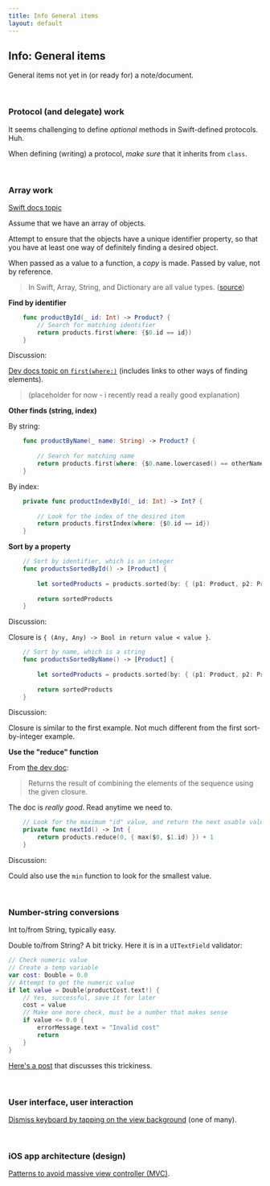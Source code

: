 ```yaml
---
title: Info General items
layout: default
---
```


## Info: General items

General items not yet in (or ready for) a note/document.

<br>

### Protocol (and delegate) work 

It seems challenging to define *optional* methods in Swift-defined protocols. Huh.

When defining (writing) a protocol, *make sure* that it inherits from `class`. 

<br>

### Array work

[Swift docs topic](https://docs.swift.org/swift-book/LanguageGuide/CollectionTypes.html#ID107)

Assume that we have an array of objects.  

Attempt to ensure that the objects have a unique identifier property, so that you have at least one way of definitely finding a desired object. 

When passed as a value to a function, a *copy* is made. Passed by value, not by reference. 

> In Swift, Array, String, and Dictionary are all value types. ([source](https://developer.apple.com/swift/blog/?id=10))

**Find by identifier**

```swift
    func productById(_ id: Int) -> Product? {
        // Search for matching identifier
        return products.first(where: {$0.id == id})
    }
```

Discussion: 

[Dev docs topic on `first(where:)`](https://developer.apple.com/documentation/swift/array/1848165-first) (includes links to other ways of finding elements).

> (placeholder for now - i recently read a really good explanation)

**Other finds (string, index)**

By string:

```swift
    func productByName(_ name: String) -> Product? {
        
        // Search for matching name
        return products.first(where: {$0.name.lowercased() == otherName})
    }
```

By index: 

```swift
    private func productIndexById(_ id: Int) -> Int? {
        
        // Look for the index of the desired item
        return products.firstIndex(where: {$0.id == id})
    }
```

**Sort by a property**

```swift
    // Sort by identifier, which is an integer
    func productsSortedById() -> [Product] {
        
        let sortedProducts = products.sorted(by: { (p1: Product, p2: Product) -> Bool in return p1.id < p2.id })
        
        return sortedProducts
    }
```

Discussion: 

Closure is `{ (Any, Any) -> Bool in return value < value }`. 

```swift
    // Sort by name, which is a string    
    func productsSortedByName() -> [Product] {
        
        let sortedProducts = products.sorted(by: { (p1: Product, p2: Product) -> Bool in return p1.name.lowercased() < p2.name.lowercased() })
        
        return sortedProducts
    }
```

Discussion:  

Closure is similar to the first example. Not much different from the first sort-by-integer example. 

**Use the "reduce" function**

From [the dev doc](https://developer.apple.com/documentation/swift/array/2298686-reduce):

> Returns the result of combining the elements of the sequence using the given closure.

The doc is *really good*. Read anytime we need to. 

```swift
    // Look for the maximum "id" value, and return the next usable value
    private func nextId() -> Int {
        return products.reduce(0, { max($0, $1.id) }) + 1
    }
```

Discussion: 

Could also use the `min` function to look for the smallest value.

<br>

### Number-string conversions

Int to/from String, typically easy.

Double to/from String? A bit tricky. Here it is in a `UITextField` validator:

```swift
// Check numeric value
// Create a temp variable
var cost: Double = 0.0
// Attempt to get the numeric value
if let value = Double(productCost.text!) {
    // Yes, successful, save it for later
    cost = value
    // Make one more check, must be a number that makes sense
    if value <= 0.0 {
        errorMessage.text = "Invalid cost"
        return
    }
}
```

[Here's a post](https://supereasyapps.com/blog/2015/9/28/how-to-convert-strings-into-double-and-float-values-using-swift-2) that discusses this trickiness. 

<br>

### User interface, user interaction

[Dismiss keyboard by tapping on the view background](https://stackoverflow.com/questions/24126678/close-ios-keyboard-by-touching-anywhere-using-swift) (one of many). 

<br>

### iOS app architecture (design)

[Patterns to avoid massive view controller (MVC)](http://khanlou.com/2014/09/8-patterns-to-help-you-destroy-massive-view-controller/).




<br>
